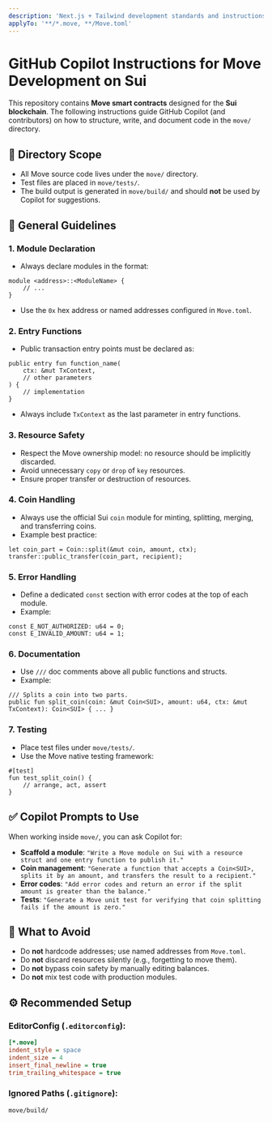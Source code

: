```yaml
---
description: 'Next.js + Tailwind development standards and instructions'
applyTo: '**/*.move, **/Move.toml'
---
```


# GitHub Copilot Instructions for Move Development on Sui

This repository contains **Move smart contracts** designed for the **Sui blockchain**. The following instructions guide GitHub Copilot (and contributors) on how to structure, write, and document code in the `move/` directory.

## 📂 Directory Scope

* All Move source code lives under the `move/` directory.
* Test files are placed in `move/tests/`.
* The build output is generated in `move/build/` and should **not** be used by Copilot for suggestions.

## 📝 General Guidelines

### 1. Module Declaration
* Always declare modules in the format:

```move
module <address>::<ModuleName> {
    // ...
}
```

* Use the `0x` hex address or named addresses configured in `Move.toml`.

### 2. Entry Functions
* Public transaction entry points must be declared as:

```move
public entry fun function_name(
    ctx: &mut TxContext,
    // other parameters
) {
    // implementation
}
```

* Always include `TxContext` as the last parameter in entry functions.

### 3. Resource Safety
* Respect the Move ownership model: no resource should be implicitly discarded.
* Avoid unnecessary `copy` or `drop` of `key` resources.
* Ensure proper transfer or destruction of resources.

### 4. Coin Handling
* Always use the official Sui `coin` module for minting, splitting, merging, and transferring coins.
* Example best practice:

```move
let coin_part = Coin::split(&mut coin, amount, ctx);
transfer::public_transfer(coin_part, recipient);
```

### 5. Error Handling
* Define a dedicated `const` section with error codes at the top of each module.
* Example:

```move
const E_NOT_AUTHORIZED: u64 = 0;
const E_INVALID_AMOUNT: u64 = 1;
```

### 6. Documentation
* Use `///` doc comments above all public functions and structs.
* Example:

```move
/// Splits a coin into two parts.
public fun split_coin(coin: &mut Coin<SUI>, amount: u64, ctx: &mut TxContext): Coin<SUI> { ... }
```

### 7. Testing
* Place test files under `move/tests/`.
* Use the Move native testing framework:

```move
#[test]
fun test_split_coin() {
    // arrange, act, assert
}
```

## ✅ Copilot Prompts to Use

When working inside `move/`, you can ask Copilot for:

* **Scaffold a module**: `"Write a Move module on Sui with a resource struct and one entry function to publish it."`
* **Coin management**: `"Generate a function that accepts a Coin<SUI>, splits it by an amount, and transfers the result to a recipient."`
* **Error codes**: `"Add error codes and return an error if the split amount is greater than the balance."`
* **Tests**: `"Generate a Move unit test for verifying that coin splitting fails if the amount is zero."`

## 🚫 What to Avoid

* Do **not** hardcode addresses; use named addresses from `Move.toml`.
* Do **not** discard resources silently (e.g., forgetting to move them).
* Do **not** bypass coin safety by manually editing balances.
* Do **not** mix test code with production modules.

## ⚙️ Recommended Setup

### EditorConfig (`.editorconfig`):

```ini
[*.move]
indent_style = space
indent_size = 4
insert_final_newline = true
trim_trailing_whitespace = true
```

### Ignored Paths (`.gitignore`):

```gitignore
move/build/
```